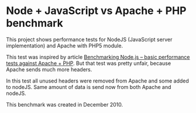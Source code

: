 # Node + JavaScript vs Apache + PHP benchmark

This project shows performance tests for NodeJS (JavaScript server implementation) and Apache with PHP5 module.

This test was inspired by article [Benchmarking Node.js – basic performance tests against Apache + PHP](http://zgadzaj.com/benchmarking-nodejs-basic-performance-tests-against-apache-php). But that test was pretty unfair, because Apache sends much more headers.

In this test all unused headers were removed from Apache and some added to nodeJS. Same amount of data is send now from both Apache and nodeJS.

This benchmark was created in December 2010.
